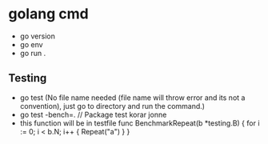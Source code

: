 # golang cmd
- go version
- go env
- go run .

## Testing
- go test (No file name needed (file name will throw error and its not a convention), just go to directory and run the command.)
- go test -bench=.   // Package test korar jonne
- this function will be in testfile
func BenchmarkRepeat(b *testing.B) {
    for i := 0; i < b.N; i++ {
        Repeat("a")
    }
}